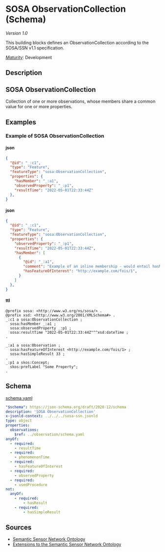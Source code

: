 # SOSA ObservationCollection (Schema)

*Version 1.0*

This building blocks defines an ObservationCollection according to the SOSA/SSN v1.1 specification.

[*Maturity*](https://github.com/cportele/ogcapi-building-blocks#building-block-maturity): Development

## Description

## SOSA ObservationCollection

Collection of one or more observations, whose members share a common value for one or more properties.
## Examples

### Example of SOSA ObservationCollection
#### json
```json
{ 
  "@id": "_:c1",
  "type": "Feature",
  "featureType": "sosa:ObservationCollection",
  "properties": {
    "hasMember": "_:a1",
    "observedProperty": "_:p1",
    "resultTime": "2022-05-01T22:33:44Z"
  },
}
```

#### json
```json
{ 
  "@id": "_:c1",
  "type": "Feature",
  "featureType": "sosa:ObservationCollection",
  "properties": {
    "observedProperty": "_:p1",
    "resultTime": "2022-05-01T22:33:44Z",
    "hasMember": [
      { 
        "@id": "_:a1",
        "comment": "Example of an inline membership - would entail hasMember relations",
        "hasFeatureOfInterest": "http://example.com/fois/1",
      }
    ]
  },
}
```

#### ttl
```ttl
@prefix sosa: <http://www.w3.org/ns/sosa/> .
@prefix xsd: <http://www.w3.org/2001/XMLSchema#> .
_:c1 a sosa:ObservationCollection ;
  sosa:hasMember _:a1 ;
  sosa:observedProperty _:p1 ;
  sosa:resultTime "2022-05-01T22:33:44Z"^^xsd:dateTime ;
.

_:a1 a sosa:Observation ;
  sosa:hasFeatureOfInterest <http://example.com/fois/1> ;
  sosa:hasSimpleResult 33 ;
.
_:p1 a skos:Concept;
  skos:prefLabel "Some Property";
.
```

## Schema

[schema.yaml](https://opengeospatial.github.io/bblocks/registereditems/unstable/sosa/_sources/features/observationCollection/schema.yaml)

```yaml
"$schema": https://json-schema.org/draft/2020-12/schema
description: 'SOSA ObservationCollection'
x-jsonld-context: ../../../sosa-ssn.jsonld
type: object
properties:
  observations:
    $ref: ../observation/schema.yaml
anyOf:
  - required:
    - resultTime
  - required:
    - phenomenonTime
  - required:
    - hasFeatureOfInterest
  - required:
    - observedProperty
  - required:
    - usedProcedure
not:
  anyOf:
    - required:
        - hasResult
    - required:
        - hasSimpleResult

```
## Sources

* [Semantic Sensor Network Ontology](https://www.w3.org/TR/vocab-ssn/)
* [Extensions to the Semantic Sensor Network Ontology](https://www.w3.org/TR/vocab-ssn-ext/)

